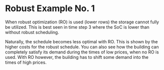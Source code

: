# Robust Example No. 1

When robust optimization (RO) is used (lower rows) the storage cannot fully be
utilized. This is best seen in time step 3 where the SoC is lower than without
robust scheduling.

Naturally, the schedule becomes less optimal with RO. This is shown by the
higher costs for the robust schedule. You can also see how the building can
completely satisfy its demand during the times of low prices, when no RO is
used. With RO however, the building has to shift some demand into the times of
high prices. 
